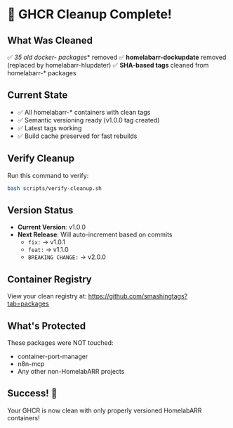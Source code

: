 # 🎉 GHCR Cleanup Complete!

## What Was Cleaned
✅ **35 old docker-* packages** removed
✅ **homelabarr-dockupdate** removed (replaced by homelabarr-hlupdater)
✅ **SHA-based tags** cleaned from homelabarr-* packages

## Current State
- ✅ All homelabarr-* containers with clean tags
- ✅ Semantic versioning ready (v1.0.0 tag created)
- ✅ Latest tags working
- ✅ Build cache preserved for fast rebuilds

## Verify Cleanup
Run this command to verify:
```bash
bash scripts/verify-cleanup.sh
```

## Version Status
- **Current Version**: v1.0.0
- **Next Release**: Will auto-increment based on commits
  - `fix:` → v1.0.1
  - `feat:` → v1.1.0
  - `BREAKING CHANGE:` → v2.0.0

## Container Registry
View your clean registry at: https://github.com/smashingtags?tab=packages

## What's Protected
These packages were NOT touched:
- container-port-manager
- n8n-mcp
- Any other non-HomelabARR projects

## Success! 🚀
Your GHCR is now clean with only properly versioned HomelabARR containers!